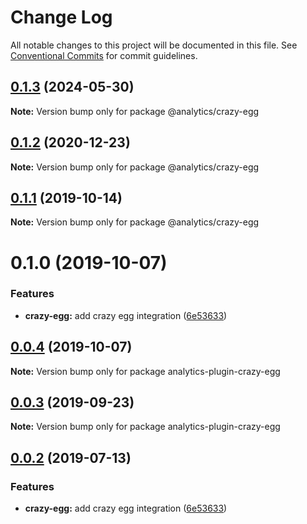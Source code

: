 # Change Log

All notable changes to this project will be documented in this file.
See [Conventional Commits](https://conventionalcommits.org) for commit guidelines.

## [0.1.3](https://github.com/DavidWells/analytics/compare/@analytics/crazy-egg@0.1.2...@analytics/crazy-egg@0.1.3) (2024-05-30)

**Note:** Version bump only for package @analytics/crazy-egg





## [0.1.2](https://github.com/DavidWells/analytics/compare/@analytics/crazy-egg@0.1.1...@analytics/crazy-egg@0.1.2) (2020-12-23)

**Note:** Version bump only for package @analytics/crazy-egg





## [0.1.1](https://github.com/DavidWells/analytics/compare/@analytics/crazy-egg@0.1.0...@analytics/crazy-egg@0.1.1) (2019-10-14)

**Note:** Version bump only for package @analytics/crazy-egg





# 0.1.0 (2019-10-07)


### Features

* **crazy-egg:** add crazy egg integration ([6e53633](https://github.com/DavidWells/analytics/commit/6e53633))





## [0.0.4](https://github.com/DavidWells/analytics/compare/analytics-plugin-crazy-egg@0.0.3...analytics-plugin-crazy-egg@0.0.4) (2019-10-07)

**Note:** Version bump only for package analytics-plugin-crazy-egg





## [0.0.3](https://github.com/DavidWells/analytics/compare/analytics-plugin-crazy-egg@0.0.2...analytics-plugin-crazy-egg@0.0.3) (2019-09-23)

**Note:** Version bump only for package analytics-plugin-crazy-egg





## [0.0.2](https://github.com/DavidWells/analytics/compare/analytics-plugin-crazy-egg@0.0.2...analytics-plugin-crazy-egg@0.0.2) (2019-07-13)


### Features

* **crazy-egg:** add crazy egg integration ([6e53633](https://github.com/DavidWells/analytics/commit/6e53633))
